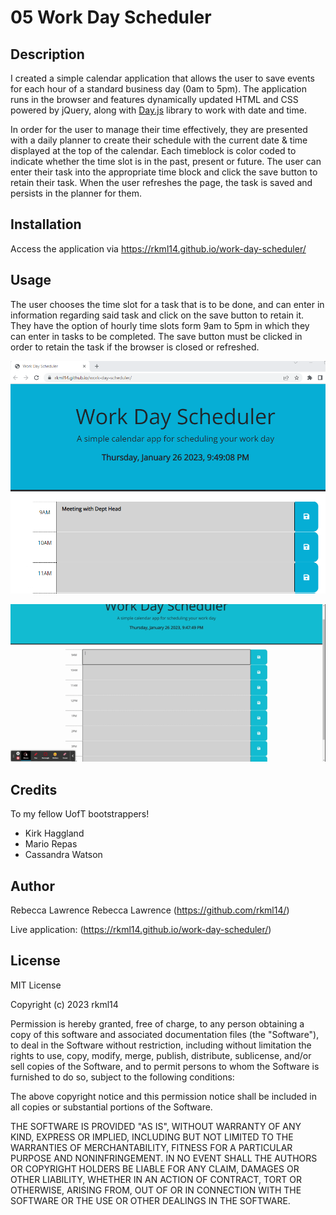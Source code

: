 # 05  Work Day Scheduler


## Description

I created a simple calendar application that allows the user to save events for each hour of a standard business day (0am to 5pm).  The application runs in the browser and features dynamically updated HTML and CSS powered by jQuery, along with [Day.js](https://day.js.org/en/) library to work with date and time.  

In order for the user to manage their time effectively, they are presented with a daily planner to create their schedule with the current date & time displayed at the top of the calendar.   Each timeblock is color coded to indicate whether the time slot is in the past, present or future.   The user can enter their task into the appropriate time block and click the save button to retain their task.  When the user refreshes the page, the task is saved and persists in the planner for them.   


## Installation

Access the application via https://rkml14.github.io/work-day-scheduler/

## Usage

The user chooses the time slot for a task that is to be done, and can enter in information regarding said task and click on the save button to retain it.  They have the option of hourly time slots form 9am to 5pm in which they can enter in tasks to be completed.  The save button must be clicked in order to retain the task if the browser is closed or refreshed.  

![Work Day Scheduler with an example of an hourly task](assets/images/Screenshot.png)

![Animated GIF of demonstrating the ability to type in hourly tasks & save them.  Tasks remain on refresh](assets/images/Work%20Day%20Scheduler.gif)
   

## Credits

To my fellow UofT bootstrappers!

- Kirk Haggland 
- Mario Repas
- Cassandra Watson


 ## Author

Rebecca Lawrence
Rebecca Lawrence (https://github.com/rkml14/)

Live application: (https://rkml14.github.io/work-day-scheduler/)

## License

MIT License

Copyright (c) 2023 rkml14

Permission is hereby granted, free of charge, to any person obtaining a copy of this software and associated documentation files (the "Software"), to deal in the Software without restriction, including without limitation the rights to use, copy, modify, merge, publish, distribute, sublicense, and/or sell copies of the Software, and to permit persons to whom the Software is furnished to do so, subject to the following conditions:

The above copyright notice and this permission notice shall be included in all copies or substantial portions of the Software.

THE SOFTWARE IS PROVIDED "AS IS", WITHOUT WARRANTY OF ANY KIND, EXPRESS OR IMPLIED, INCLUDING BUT NOT LIMITED TO THE WARRANTIES OF MERCHANTABILITY, FITNESS FOR A PARTICULAR PURPOSE AND NONINFRINGEMENT. IN NO EVENT SHALL THE AUTHORS OR COPYRIGHT HOLDERS BE LIABLE FOR ANY CLAIM, DAMAGES OR OTHER LIABILITY, WHETHER IN AN ACTION OF CONTRACT, TORT OR OTHERWISE, ARISING FROM, OUT OF OR IN CONNECTION WITH THE SOFTWARE OR THE USE OR OTHER DEALINGS IN THE SOFTWARE.



